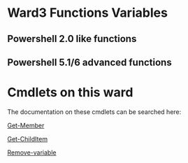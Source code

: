 # Ward3 Functions Variables


## Powershell 2.0 like functions

## Powershell 5.1/6 advanced functions

# Cmdlets on this ward

The documentation on these cmdlets can be searched here: 


 [Get-Member](https://docs.microsoft.com/powershell/module/microsoft.powershell.utility/get-member?view=powershell-6) 

 [Get-ChildItem](https://docs.microsoft.com/powershell/module/Microsoft.PowerShell.Management/Get-ChildItem?view=powershell-6)

 [Remove-variable](https://docs.microsoft.com/powershell/module/microsoft.powershell.utility/remove-variable?view=powershell-6)




